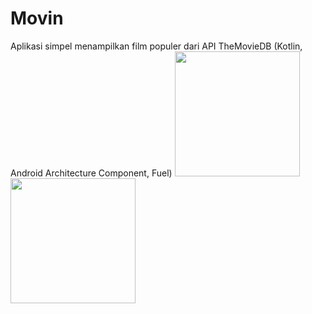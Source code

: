 # Movin


Aplikasi simpel menampilkan film populer dari API TheMovieDB (Kotlin, Android Architecture Component, Fuel)
<img src="https://raw.githubusercontent.com/KotlinID/Movin/master/Design%20%26%20Guidelines/home.png" width="200">
<img src="https://raw.githubusercontent.com/KotlinID/Movin/master/Design%20%26%20Guidelines/detail.png" width="200">
